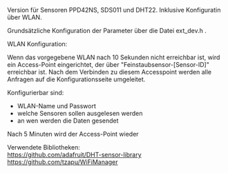 Version für Sensoren PPD42NS, SDS011 und DHT22. Inklusive Konfiguratin über WLAN.

Grundsätzliche Konfiguration der Parameter über die Datei ext_dev.h .

WLAN Konfiguration:

Wenn das vorgegebene WLAN nach 10 Sekunden nicht erreichbar ist, wird ein Access-Point eingerichtet, der über "Feinstaubsensor-\[Sensor-ID\]" erreichbar ist. Nach dem Verbinden zu diesem Accesspoint werden alle Anfragen auf die Konfigurationsseite umgeleitet.

Konfigurierbar sind:
- WLAN-Name und Passwort
- welche Sensoren sollen ausgelesen werden
- an wen werden die Daten gesendet

Nach 5 Minuten wird der Access-Point wieder 

  
  
Verwendete Bibliotheken:  
<https://github.com/adafruit/DHT-sensor-library>  
<https://github.com/tzapu/WiFiManager>  
